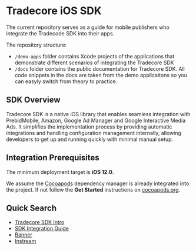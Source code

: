 # Tradecore iOS SDK

The current repository serves as a guide for mobile publishers who integrate the Tradecode SDK into their apps. 

The repository structure: 

- `/demo-apps` folder contains Xcode projects of the applications that demonstrate different scenarios of integrating the Tradecore SDK
- `/docs` folder contains the public documentation for Tradecore SDK. All code snippets in the docs are taken from the demo applicaitons so you can easyly switch from theory to practice.

## SDK Overview

Tradecore SDK is a native iOS library that enables seamless integration with PrebidMobile, Amazon, Google Ad Manager and Google Interactive Media Ads. It simplifies the implementation process by providing automatic integrations and handling configuration management internally, allowing developers to get up and running quickly with minimal manual setup.

## Integration Prerequisites

The minimum deployment target is **iOS 12.0**.

We assume the [Cocoapods](cocoapods.org) dependency manager is already integrated into the project. If not follow the **Get Started** instructions on [cocoapods.org](cocoapods.org). 

## Quick Search

 - [Tradecore SDK Intro](docs/tradecore-sdk-intro.md)
 - [SDK Integration Guide](docs/tradecore-sdk-integration.md)
 - [Banner](docs/tradecore-sdk-ad-view.md)
 - [Instream](docs/tradecore-sdk-instream.md)
